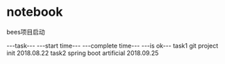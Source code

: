 # notebook

bees项目启动


---task---                                   ---start time---        ---complete time---             ---is ok---
task1 git project init                       2018.08.22
task2 spring boot artificial                 2018.09.25
